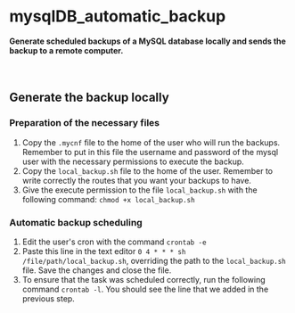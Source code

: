 # mysqlDB_automatic_backup
**Generate scheduled backups of a MySQL database locally and sends the backup to a remote computer.**
<br>
<br>
<br>
## Generate the backup locally
### Preparation of the necessary files
1. Copy the `.mycnf` file to the home of the user who will run the backups. Remember to put in this file the username and password of the mysql user with the necessary permissions to execute the backup.
2. Copy the `local_backup.sh` file to the home of the user. Remember to write correctly the routes that you want your backups to have.
3. Give the execute permission to the file `local_backup.sh` with the following command: `chmod +x local_backup.sh`
### Automatic backup scheduling
1. Edit the user's cron with the command `crontab -e` 
2. Paste this line in the text editor `0 4 * * * sh /file/path/local_backup.sh`, overriding the path to the `local_backup.sh` file. Save the changes and close the file.
3. To ensure that the task was scheduled correctly, run the following command `crontab -l`. You should see the line that we added in the previous step.

